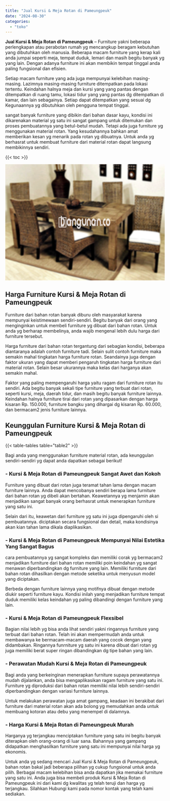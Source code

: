 ```yaml
---
title: "Jual Kursi & Meja Rotan di Pameungpeuk"
date: "2024-08-30"
categories: 
  - "toko"
---
```


**Jual Kursi & Meja Rotan di Pameungpeuk** – Furniture yakni beberapa perlengkapan atau perabotan rumah yg mencangkup beragam kebutuhan yang dibutuhkan oleh manusia. Beberapa macam furniture yang kerap kali anda jumpai seperti meja, tempat duduk, lemari dan masih begitu banyak yg yang lain. Dengan adanya furniture ini akan membikin tempat tinggal anda paling fungsional dan efisien.

Setiap macam furniture yang ada juga mempunyai kelebihan masing-masing. Lazimnya masing-masing furniture ditempatkan pada lokasi tertentu. Keindahan halnya meja dan kursi yang yang pantas dengan ditempatkan di ruang tamu, lokasi tidur yang yang pantas dg ditempatkan di kamar, dan lain sebagainya. Setiap dapat ditempatkan yang sesuai dg Kegunaannya yg dibutuhkan oleh pengguna tempat tinggal.

sangat banyak furniture yang dibikin dari bahan dasar kayu, kondisi ini dikarenakan material yg satu ini sangat gampang untuk ditemukan dan proses pembuatannya yang betul-betul mudah. Tetapi ada juga furniture yg menggunakan material rotan. Yang kesudahannya bahkan amat memberikan kesan yg menarik pada rotan yg dibuatnya. Untuk anda yg berhasrat untuk membuat furniture dari material rotan dapat langsung membikinnya sendiri.

{{< toc >}}

![Jual Kursi & Meja Rotan di Pameungpeuk](/images/kursi-meja-rotan-murah16.png)

## Harga Furniture Kursi & Meja Rotan di Pameungpeuk

Furniture dari bahan rotan banyak diburu oleh masyarakat karena mempunyai keistimewaan sendiri-sendiri. Begitu banyak dari orang yang menginginkan untuk membeli furniture yg dibuat dari bahan rotan. Untuk anda yg berharap membelinya, anda wajib mengenal lebih dulu harga dari furniture tersebut.

Harga furniture dari bahan rotan tergantung dari sebagian kondisi, beberapa diantaranya adalah contoh furniture tadi. Selain sulit contoh furniture maka semakin mahal tingkatan harga furniture rotan. Seandainya juga dengan faktor ukuran yang dapat memberi pengaruh tingkatan harga furniture dari material rotan. Selain besar ukurannya maka kelas dari harganya akan semakin mahal.

Faktor yang paling mempengaruhi harga yaitu ragam dari furniture rotan itu sendiri. Ada begitu banyak sekali tipe furniture yang terbuat dari rotan, seperti kursi, meja, daerah tidur, dan masih begitu banyak furniture lainnya. Keindahan halnya furniture tirai dari rotan yang dipasarkan dengan harga kisaran Rp. 150.000, furniture bangku yang dihargai dg kisaran Rp. 60.000, dan bermacam2 jenis furniture lainnya.

## Keunggulan Furniture Kursi & Meja Rotan di Pameungpeuk

{{< table-tables table="table2" >}}

Bagi anda yang menggunakan furniture material rotan, ada keunggulan sendiri-sendiri yg dapat anda dapatkan sebagai berikut!

### \- Kursi & Meja Rotan di Pameungpeuk Sangat Awet dan Kokoh

Furniture yang dibuat dari rotan juga teramat tahan lama dengan macam furniture lainnya. Anda dapat mencobanya sendiri berapa lama furniture dari bahan rotan yg dibeli akan bertahan. Keawetannya yg menjamin akan menjadikan sangat banyak orang berhasrat untuk menerapkan furniture yang satu ini.

Selain dari itu, keawetan dari furniture yg satu ini juga dipengaruhi oleh si pembuatannya. diciptakan secara fungsional dan detail, maka kondisinya akan kian tahan lama dikala diaplikasikan.

### \- Kursi & Meja Rotan di Pameungpeuk Mempunyai Nilai Estetika Yang Sangat Bagus

cara pembuatannya yg sangat kompleks dan memiliki corak yg bermacam2 menjadikan furniture dari bahan rotan memiliki poin keindahan yg sangat menawan diperbandingkan dg furniture yang lain. Memiliki furniture dari bahan rotan dihasilkan dengan metode seketika untuk menyusun model yang diciptakan.

Berbeda dengan furniture lainnya yang motifnya dibuat dengan metode diukir seperti furniture kayu. Kondisi inilah yang menjadikan furniture tempat duduk memiliki kelas keindahan yg paling dibandingi dengan furniture yang lain.

### \- Kursi & Meja Rotan di Pameungpeuk Flexsibel

Bagian nilai lebih yg bisa anda lihat sendiri yakni ringannya furniture yang terbuat dari bahan rotan. Telah ini akan mempermudah anda untuk membawanya ke bermacam-macam daerah yang cocok dengan yang didambakan. Ringannya funrniture yg satu ini karena dibuat dari rotan yg juga memiliki berat super ringan dibandingkan dg tipe bahan yang lain.

### \- Perawatan Mudah Kursi & Meja Rotan di Pameungpeuk

Bagi anda yang berkeinginan menerapkan furniture supaya perawatannya mudah dijalankan, anda bisa mengaplikasikan ragam furniture yang satu ini. Furniture yg diproduksi dari bahan rotan memiliki nilai lebih sendiri-sendiri diperbandingkan dengan variasi furniture lainnya.

Untuk melakukan perawatan juga amat gampang, keadaan ini berakibat dari furniture dari material rotan akan ada bolong yg memudahkan anda untuk membuang kotoran atau debu yang menempel di dalamnya.

### \- Harga Kursi & Meja Rotan di Pameungpeuk Murah

Harganya yg terjangkau menciptakan furniture yang satu ini begitu banyak diterapkan oleh orang-orang di luar sana. Bahannya yang gampang didapatkan menghasilkan furniture yang satu ini mempunyai nilai harga yg ekonomis.

Untuk anda yg sedang mencari Jual Kursi & Meja Rotan di Pameungpeuk, bahan rotan bakal jadi beberapa pilihan yg cukup fungsional untuk anda pilih. Berbagai macam kelebihan bisa anda dapatkan jika memakai furniture yang satu ini. Anda juga bisa membeli produk Kursi & Meja Rotan di Pameungpeuk ini dari kami dg kwalitas yg telah teruji dan harga yg terjangkau. Silahkan Hubungi kami pada nomor kontak yang telah kami sediakan.

